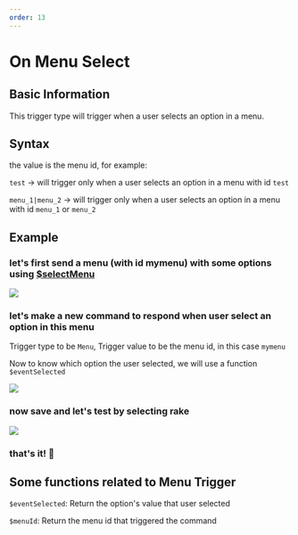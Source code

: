 ```yaml
---
order: 13
---
```

# On Menu Select

## Basic Information
This trigger type will trigger when a user selects an option in a menu. 

## Syntax
the value is the menu id, for example:

`test` -> will trigger only when a user selects an option in a menu with id `test`

`menu_1|menu_2` -> will trigger only when a user selects an option in a menu with id `menu_1` or `menu_2`

## Example
### let's first send a menu (with id mymenu) with some options using [$selectMenu](../Text/Components/selectMenu.md)
![](https://i.imgur.com/TqPNG4N.png)

### let's make a new command to respond when user select an option in this menu
Trigger type to be `Menu`, Trigger value to be the menu id, in this case `mymenu`

Now to know which option the user selected, we will use a function `$eventSelected`

![](https://i.imgur.com/G41cLKl.png)

### now save and let's test by selecting rake
![](https://i.imgur.com/ZulHZJz.gif)

### that's it! :tada:

## Some functions related to Menu Trigger
`$eventSelected`:   Return the option's value that user selected

`$menuId`: Return the menu id that triggered the command
